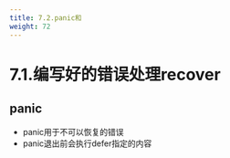 ```yaml
---
title: 7.2.panic和
weight: 72
---
```

# 7.1.编写好的错误处理recover
## panic
* panic用于不可以恢复的错误
* panic退出前会执行defer指定的内容

